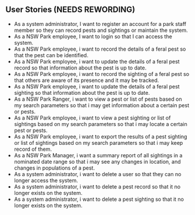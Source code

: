 ## User Stories (NEEDS REWORDING)

* As a system administrator, I want to register an account for a park staff member so they can record pests and sightings or maintain the system.
* As a NSW Park employee, I want to login so that I can access the system.
* As a NSW Park employee, i want to record the details of a feral pest so that the pest can be identified.
* As a NSW Park employee, i want to update the details of a feral pest record so that information about the pest is up to date.
* As a NSW Park employee, i want to record the sighting of a feral pest so that others are aware of its presence and it may be tracked.
* As a NSW Park employee, i want to update the details of a feral pest sighting so that information about the pest is up to date.
* As a NSW Park Ranger, i want to view a pest or list of pests based on my search parameters so that i may get information about a certain pest or pests.
* As a NSW Park employee, i want to view a pest sighting or list of sightings based on my search parameters so that i may locate a certain pest or pests.
* As a NSW Park employee, i want to export the results of a pest sighting or list of sightings based on my search parameters so that i may keep record of them.
* As a NSW Park Manager, i want a summary report of all sightings in a nominated date range so that i may see any changes in location, and changes in populations of a pest.
* As a system administrator, i want to delete a user so that they can no longer access the system.
* As a system administrator, i want to delete a pest record so that it no longer exists on the system.
* As a system administrator, i want to delete a pest sighting so that it no longer exists on the system.
